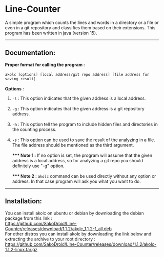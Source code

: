 # Line-Counter
A simple program which counts the lines and words in a directory or a file or even in a git repository and classifies them based on their extensions.
This program has been written in java (version 15).

-----------
Documentation:
--
<b>Proper format for calling the program :</b></br></br>
```akolc [options] [local address/git repo address] [file address for saving result]```</br></br><b>
Options :</b>
1) ```-l``` : This option indicates that the given address
is a local address.<br><br>
2) ```-g``` : This option indicates that the given address is a git repository address.<br><br>
3) ```-h``` : This option tell the program to include hidden files and directories in the counting process.<br><br>
4) ```-s``` : This option can be used to save the result of the analyzing in a file. The file address should be mentioned as the third argument.</br></br>
<b>*** Note 1 :</b> If no option is set, the program will assume that the given address is a local address, so for analyzing a
git repo you should definitely use "-g" option.<br><br>
<b>*** Note 2 :</b> ```akolc``` command can be used directly without any option or address. In that case program will ask you what you want to do.
---
Installation:
-
You can install akolc on ubuntu or debian by downloading the debian package from this link : </br>
https://github.com/SakoDroid/Line-Counter/releases/download/1.1.2/akolc_1.1.2-1_all.deb </br>
For other distros you can install akolc by downloading the link below and extracting the archive to your root directory : </br>
https://github.com/SakoDroid/Line-Counter/releases/download/1.1.2/akolc-1.1.2-linux.tar.gz
